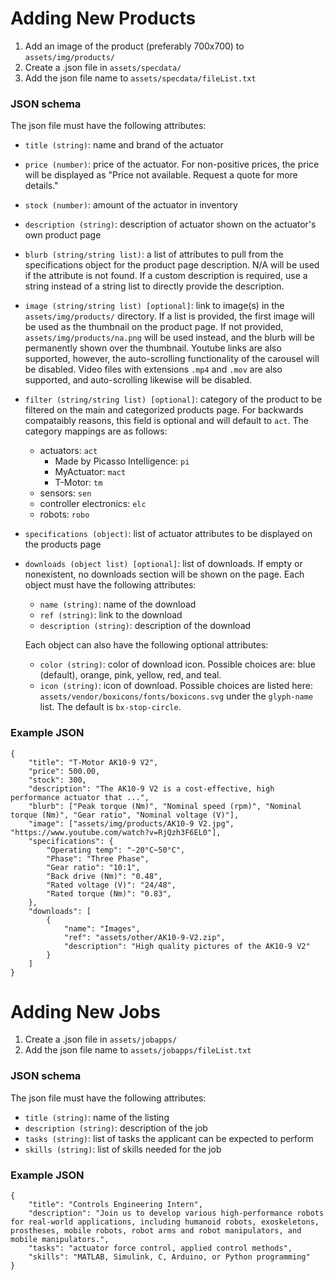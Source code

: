# Adding New Products
1. Add an image of the product (preferably 700x700) to `assets/img/products/`
2. Create a .json file in `assets/specdata/`
3. Add the json file name to `assets/specdata/fileList.txt`

### JSON schema
The json file must have the following attributes:
   - `title (string)`: name and brand of the actuator
   - `price (number)`: price of the actuator. For non-positive prices, the price will be displayed as "Price not available. Request a quote for more details."
   - `stock (number)`: amount of the actuator in inventory
   - `description (string)`: description of actuator shown on the actuator's own product page
   - `blurb (string/string list)`: a list of attributes to pull from the specifications object for the product page description. N/A will be used if the attribute is not found. If a custom description is required, use a string instead of a string list to directly provide the description.
   - `image (string/string list) [optional]`: link to image(s) in the `assets/img/products/` directory. If a list is provided, the first image will be used as the thumbnail on the product page. If not provided, `assets/img/products/na.png` will be used instead, and the blurb will be permanently shown over the thumbnail. Youtube links are also supported, however, the auto-scrolling functionality of the carousel will be disabled. Video files with extensions `.mp4` and `.mov` are also supported, and auto-scrolling likewise will be disabled. 
   - `filter (string/string list) [optional]`: category of the product to be filtered on the main and categorized products page. For backwards compataibly reasons, this field is optional and will default to `act`. The category mappings are as follows: 
        - actuators: `act`
            - Made by Picasso Intelligence: `pi`
            - MyActuator: `mact`
            - T-Motor: `tm`
        - sensors: `sen`
        - controller electronics: `elc`
        - robots: `robo`
   - `specifications (object)`: list of actuator attributes to be displayed on the products page
   - `downloads (object list) [optional]`: list of downloads. If empty or nonexistent, no downloads section will be shown on the page. Each object must have the following attributes:
        - `name (string)`: name of the download
        - `ref (string)`: link to the download
        - `description (string)`: description of the download

        Each object can also have the following optional attributes:
        - `color (string)`: color of download icon. Possible choices are: blue (default), orange, pink, yellow, red, and teal.
        - `icon (string)`: icon of download. Possible choices are listed here: `assets/vendor/boxicons/fonts/boxicons.svg` under the `glyph-name` list. The default is `bx-stop-circle`. 

### Example JSON
```
{
    "title": "T-Motor AK10-9 V2",
    "price": 500.00,
    "stock": 300,
    "description": "The AK10-9 V2 is a cost-effective, high performance actuator that ...",
    "blurb": ["Peak torque (Nm)", "Nominal speed (rpm)", "Nominal torque (Nm)", "Gear ratio", "Nominal voltage (V)"],
    "image": ["assets/img/products/AK10-9 V2.jpg", "https://www.youtube.com/watch?v=RjQzh3F6EL0"],
    "specifications": {
        "Operating temp": "-20°C~50°C",
        "Phase": "Three Phase",
        "Gear ratio": "10:1",
        "Back drive (Nm)": "0.48",
        "Rated voltage (V)": "24/48",
        "Rated torque (Nm)": "0.83",
    },
    "downloads": [
        {
            "name": "Images",
            "ref": "assets/other/AK10-9-V2.zip",
            "description": "High quality pictures of the AK10-9 V2"
        }
    ]
}
```

# Adding New Jobs
1. Create a .json file in `assets/jobapps/`
2. Add the json file name to `assets/jobapps/fileList.txt`

### JSON schema
The json file must have the following attributes:
   - `title (string)`: name of the listing
   - `description (string)`: description of the job
   - `tasks (string)`: list of tasks the applicant can be expected to perform
   - `skills (string)`: list of skills needed for the job

### Example JSON
```
{
    "title": "Controls Engineering Intern",
    "description": "Join us to develop various high-performance robots for real-world applications, including humanoid robots, exoskeletons, prostheses, mobile robots, robot arms and robot manipulators, and mobile manipulators.",
    "tasks": "actuator force control, applied control methods",
    "skills": "MATLAB, Simulink, C, Arduino, or Python programming"
}
```